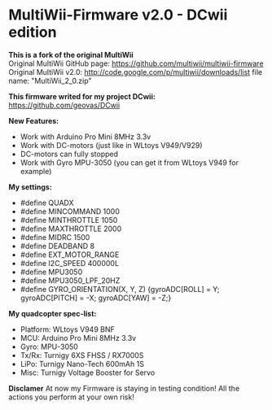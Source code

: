 MultiWii-Firmware v2.0 - DCwii edition
=====

**This is a fork of the original MultiWii**     
Original MultiWii GitHub page: https://github.com/multiwii/multiwii-firmware     
Original MultiWii v2.0: http://code.google.com/p/multiwii/downloads/list file name: "MultiWii_2_0.zip"     
     
**This firmware writed for my project DCwii:**     
https://github.com/geovas/DCwii     

**New Features:**
- Work with Arduino Pro Mini 8MHz 3.3v
- Work with DC-motors (just like in WLtoys V949/V929)
- DC-motors can fully stopped
- Work with Gyro MPU-3050 (you can get it from WLtoys V949 for example)
     
**My settings:**     
- #define QUADX
- #define MINCOMMAND 1000
- #define MINTHROTTLE 1050
- #define MAXTHROTTLE 2000
- #define MIDRC 1500
- #define DEADBAND 8
- #define EXT_MOTOR_RANGE
- #define I2C_SPEED 400000L
- #define MPU3050
- #define MPU3050_LPF_20HZ
- #define GYRO_ORIENTATION(X, Y, Z) {gyroADC[ROLL] = Y; gyroADC[PITCH] = -X; gyroADC[YAW] = -Z;}
     
**My quadcopter spec-list:**
- Platform: WLtoys V949 BNF
- MCU: Arduino Pro Mini 8MHz 3.3v
- Gyro: MPU-3050
- Tx/Rx: Turnigy 6XS FHSS / RX7000S
- LiPo: Turnigy Nano-Tech 600mAh 1S
- Misc: Turnigy Voltage Booster for Servo

**Disclamer**
At now my Firmware is staying in testing condition! All the actions you perform at your own risk!

